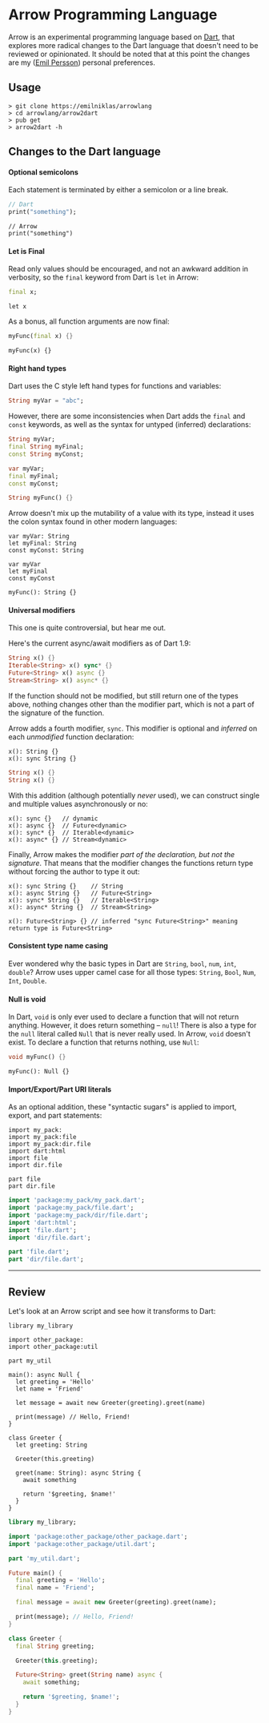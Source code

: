 # Arrow Programming Language

Arrow is an experimental programming language based on [Dart](https://www.dartlang.org),
that explores more radical changes to the Dart language that doesn't need to be reviewed
or opinionated. It should be noted that at this point the changes are my
([Emil Persson](https://github.com/emilniklas)) personal preferences.

## Usage
```shell
> git clone https://emilniklas/arrowlang
> cd arrowlang/arrow2dart
> pub get
> arrow2dart -h
```

## Changes to the Dart language

#### Optional semicolons
Each statement is terminated by either a semicolon or a line break.

```dart
// Dart
print("something");
```

```arrow
// Arrow
print("something")
```

#### Let is Final
Read only values should be encouraged, and not an awkward addition in verbosity,
so the `final` keyword from Dart is `let` in Arrow:

```dart
final x;
```

```arrow
let x
```

As a bonus, all function arguments are now final:

```dart
myFunc(final x) {}
```

```arrow
myFunc(x) {}
```

#### Right hand types
Dart uses the C style left hand types for functions and variables:

```dart
String myVar = "abc";
```

However, there are some inconsistencies when Dart adds the `final` and `const` keywords,
as well as the syntax for untyped (inferred) declarations:

```dart
String myVar;
final String myFinal;
const String myConst;

var myVar;
final myFinal;
const myConst;

String myFunc() {}
```

Arrow doesn't mix up the mutability of a value with its type, instead it uses the colon
syntax found in other modern languages:

```arrow
var myVar: String
let myFinal: String
const myConst: String

var myVar
let myFinal
const myConst

myFunc(): String {}
```

#### Universal modifiers
This one is quite controversial, but hear me out.

Here's the current async/await modifiers as of Dart 1.9:

```dart
String x() {}
Iterable<String> x() sync* {}
Future<String> x() async {}
Stream<String> x() async* {}
```

If the function should not be modified, but still return one of the types above,
nothing changes other than the modifier part, which is not a part of the signature
of the function.

Arrow adds a fourth modifier, `sync`. This modifier is optional and *inferred* on
each *unmodified* function declaration:

```arrow
x(): String {}
x(): sync String {}
```

```dart
String x() {}
String x() {}
```

With this addition (although potentially _never_ used), we can construct single and
multiple values asynchronously or no:

```arrow
x(): sync {}   // dynamic
x(): async {}  // Future<dynamic>
x(): sync* {}  // Iterable<dynamic>
x(): async* {} // Stream<dynamic>
```

Finally, Arrow makes the modifier *part of the declaration, but not the signature*. That
means that the modifier changes the functions return type without forcing the author to
type it out:

```arrow
x(): sync String {}    // String
x(): async String {}   // Future<String>
x(): sync* String {}   // Iterable<String>
x(): async* String {}  // Stream<String>

x(): Future<String> {} // inferred "sync Future<String>" meaning return type is Future<String>
```

#### Consistent type name casing
Ever wondered why the basic types in Dart are `String`, `bool`, `num`, `int`, `double`?
Arrow uses upper camel case for all those types: `String`, `Bool`, `Num`, `Int`, `Double`.

#### Null is void
In Dart, `void` is only ever used to declare a function that will not return anything. However,
it does return something – `null`! There is also a type for the `null` literal called `Null` that
is never really used. In Arrow, `void` doesn't exist. To declare a function that returns nothing,
use `Null`:

```dart
void myFunc() {}
```

```arrow
myFunc(): Null {}
```

#### Import/Export/Part URI literals
As an optional addition, these "syntactic sugars" is applied to import, export, and part statements:

```arrow
import my_pack:
import my_pack:file
import my_pack:dir.file
import dart:html
import file
import dir.file

part file
part dir.file
```

```dart
import 'package:my_pack/my_pack.dart';
import 'package:my_pack/file.dart';
import 'package:my_pack/dir/file.dart';
import 'dart:html';
import 'file.dart';
import 'dir/file.dart';

part 'file.dart';
part 'dir/file.dart';
```

---

## Review
Let's look at an Arrow script and see how it transforms to Dart:

```arrow
library my_library

import other_package:
import other_package:util

part my_util

main(): async Null {
  let greeting = 'Hello'
  let name = 'Friend'

  let message = await new Greeter(greeting).greet(name)

  print(message) // Hello, Friend!
}

class Greeter {
  let greeting: String

  Greeter(this.greeting)

  greet(name: String): async String {
    await something

    return '$greeting, $name!'
  }
}
```

```dart
library my_library;

import 'package:other_package/other_package.dart';
import 'package:other_package/util.dart';

part 'my_util.dart';

Future main() {
  final greeting = 'Hello';
  final name = 'Friend';

  final message = await new Greeter(greeting).greet(name);

  print(message); // Hello, Friend!
}

class Greeter {
  final String greeting;

  Greeter(this.greeting);

  Future<String> greet(String name) async {
    await something;

    return '$greeting, $name!';
  }
}
```

